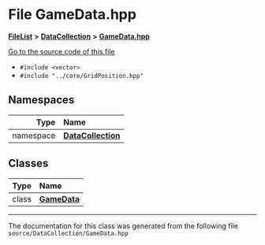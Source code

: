 

# File GameData.hpp



[**FileList**](files.md) **>** [**DataCollection**](dir_8adf75fe53ae17187785c216cf2633db.md) **>** [**GameData.hpp**](_game_data_8hpp.md)

[Go to the source code of this file](_game_data_8hpp_source.md)



* `#include <vector>`
* `#include "../core/GridPosition.hpp"`













## Namespaces

| Type | Name |
| ---: | :--- |
| namespace | [**DataCollection**](namespace_data_collection.md) <br> |


## Classes

| Type | Name |
| ---: | :--- |
| class | [**GameData**](class_data_collection_1_1_game_data.md) <br> |



















































------------------------------
The documentation for this class was generated from the following file `source/DataCollection/GameData.hpp`

